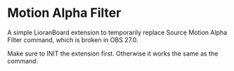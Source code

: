 # Motion Alpha Filter
A simple LioranBoard extension to temporarily replace Source Motion Alpha Filter command, which is broken in OBS 27.0. 

Make sure to INIT the extension first. 
Otherwise it works the same as the command. 
